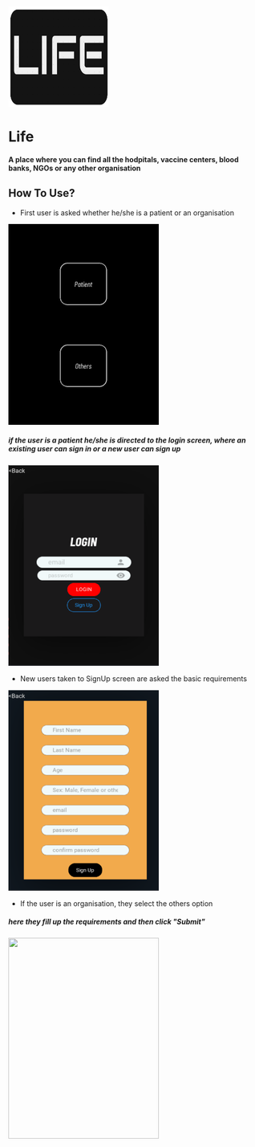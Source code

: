 <img src="images/logo.png" width=200, height=200>

# Life

#### A place where you can find all the hodpitals, vaccine centers, blood banks, NGOs or any other organisation

## How To Use?

- First user is asked whether he/she is a patient or an organisation
<img src="images/firstscreen.png" width=300, height=400>

##### if the user is a patient he/she is directed to the login screen, where an existing user can sign in or a new user can sign up
<img src="images/loginscreen.png" width=300, height=400>

- New users taken to SignUp screen are asked the basic requirements
<img src="images/signupscreen.png" width=300, height=400>

- If the user is an organisation, they select the others option
##### here they fill up the requirements and then click "Submit"
<img src="images/otherscreen.png" width=300, height=400>


